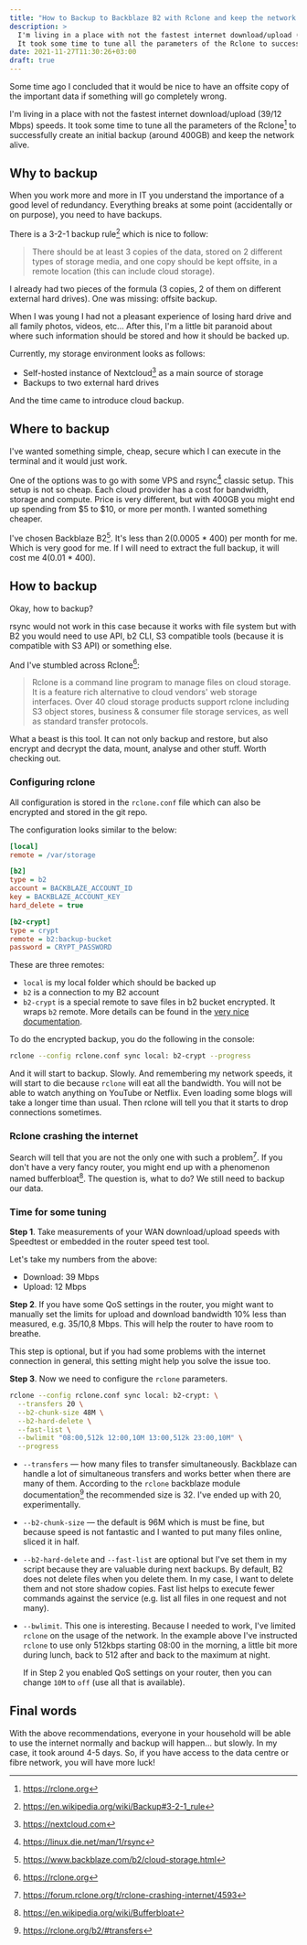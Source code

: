 ```yaml
---
title: "How to Backup to Backblaze B2 with Rclone and keep the network alive"
description: >
  I'm living in a place with not the fastest internet download/upload (39/12 Mbps) speeds.
  It took some time to tune all the parameters of the Rclone to successfully create an initial backup (around 400GB) and keep the network alive during the upload to Backblaze B2.
date: 2021-11-27T11:30:26+03:00
draft: true
---
```


Some time ago I concluded that it would be nice to have an offsite copy of the important data if something will go completely wrong.

I'm living in a place with not the fastest internet download/upload (39/12 Mbps) speeds.
It took some time to tune all the parameters of the Rclone[^1] to successfully create an initial backup (around 400GB) and keep the network alive.

## Why to backup

When you work more and more in IT you understand the importance of a good level of redundancy.
Everything breaks at some point (accidentally or on purpose), you need to have backups.

There is a 3-2-1 backup rule[^2] which is nice to follow:

> There should be at least 3 copies of the data, stored on 2 different types of storage media, and one copy should be kept offsite, in a remote location (this can include cloud storage).

I already had two pieces of the formula (3 copies, 2 of them on different external hard drives).
One was missing: offsite backup.

When I was young I had not a pleasant experience of losing hard drive and all family photos, videos, etc...
After this, I'm a little bit paranoid about where such information should be stored and how it should be backed up.

Currently, my storage environment looks as follows:

- Self-hosted instance of Nextcloud[^3] as a main source of storage
- Backups to two external hard drives

And the time came to introduce cloud backup.

## Where to backup

I've wanted something simple, cheap, secure which I can execute in the terminal and it would just work.

One of the options was to go with some VPS and rsync[^4] classic setup.
This setup is not so cheap.
Each cloud provider has a cost for bandwidth, storage and compute.
Price is very different, but with 400GB you might end up spending from $5 to $10, or more per month.
I wanted something cheaper.

I've chosen Backblaze B2[^5].
It's less than $2 ($0.0005 \* 400) per month for me.
Which is very good for me.
If I will need to extract the full backup, it will cost me $4 ($0.01 \* 400).

## How to backup

Okay, how to backup?

rsync would not work in this case because it works with file system but with B2 you would need to use API, b2 CLI, S3 compatible tools (because it is compatible with S3 API) or something else.

And I've stumbled across Rclone[^1]:

> Rclone is a command line program to manage files on cloud storage.
> It is a feature rich alternative to cloud vendors' web storage interfaces.
> Over 40 cloud storage products support rclone including S3 object stores, business & consumer file storage services, as well as standard transfer protocols.

What a beast is this tool.
It can not only backup and restore, but also encrypt and decrypt the data, mount, analyse and other stuff.
Worth checking out.

### Configuring rclone

All configuration is stored in the `rclone.conf` file which can also be encrypted and stored in the git repo.

The configuration looks similar to the below:

```ini
[local]
remote = /var/storage

[b2]
type = b2
account = BACKBLAZE_ACCOUNT_ID
key = BACKBLAZE_ACCOUNT_KEY
hard_delete = true

[b2-crypt]
type = crypt
remote = b2:backup-bucket
password = CRYPT_PASSWORD
```

These are three remotes:

- `local` is my local folder which should be backed up
- `b2` is a connection to my B2 account
- `b2-crypt` is a special remote to save files in b2 bucket encrypted.
It wraps `b2` remote.
More details can be found in the [very nice documentation](https://rclone.org/crypt/).

To do the encrypted backup, you do the following in the console:

```bash
rclone --config rclone.conf sync local: b2-crypt --progress
```

And it will start to backup.
Slowly.
And remembering my network speeds, it will start to die because `rclone` will eat all the bandwidth.
You will not be able to watch anything on YouTube or Netflix.
Even loading some blogs will take a longer time than usual.
Then rclone will tell you that it starts to drop connections sometimes.

### Rclone crashing the internet

Search will tell that you are not the only one with such a problem[^6].
If you don't have a very fancy router, you might end up with a phenomenon named bufferbloat[^7].
The question is, what to do?
We still need to backup our data.

### Time for some tuning

**Step 1**.
Take measurements of your WAN download/upload speeds with Speedtest or embedded in the router speed test tool.

Let's take my numbers from the above:

- Download: 39 Mbps
- Upload: 12 Mbps

**Step 2**.
If you have some QoS settings in the router, you might want to manually set the limits for upload and download bandwidth 10% less than measured, e.g. 35/10,8 Mbps.
This will help the router to have room to breathe.

This step is optional, but if you had some problems with the internet connection in general, this setting might help you solve the issue too.

**Step 3**.
Now we need to configure the `rclone` parameters.

```bash
rclone --config rclone.conf sync local: b2-crypt: \
  --transfers 20 \
  --b2-chunk-size 48M \
  --b2-hard-delete \
  --fast-list \
  --bwlimit "08:00,512k 12:00,10M 13:00,512k 23:00,10M" \
  --progress
```

- `--transfers` — how many files to transfer simultaneously.
Backblaze can handle a lot of simultaneous transfers and works better when there are many of them.
According to the `rclone` backblaze module documentation[^8] the recommended size is 32.
I've ended up with 20, experimentally.
- `--b2-chunk-size` — the default is 96M which is must be fine, but because speed is not fantastic and I wanted to put many files online, sliced it in half.
- `--b2-hard-delete` and `--fast-list` are optional but I've set them in my script because they are valuable during next backups.
By default, B2 does not delete files when you delete them.
In my case, I want to delete them and not store shadow copies.
Fast list helps to execute fewer commands against the service (e.g. list all files in one request and not many).
- `--bwlimit`.
This one is interesting.
Because I needed to work, I've limited `rclone` on the usage of the network.
In the example above I've instructed `rclone` to use only 512kbps starting 08:00 in the morning, a little bit more during lunch, back to 512 after and back to the maximum at night.

  If in Step 2 you enabled QoS settings on your router, then you can change `10M` to `off` (use all that is available).

## Final words

With the above recommendations, everyone in your household will be able to use the internet normally and backup will happen... but slowly.
In my case, it took around 4-5 days.
So, if you have access to the data centre or fibre network, you will have more luck!

[^1]: https://rclone.org
[^2]: https://en.wikipedia.org/wiki/Backup#3-2-1_rule
[^3]: https://nextcloud.com
[^4]: https://linux.die.net/man/1/rsync
[^5]: https://www.backblaze.com/b2/cloud-storage.html
[^6]: https://forum.rclone.org/t/rclone-crashing-internet/4593
[^7]: https://en.wikipedia.org/wiki/Bufferbloat
[^8]: https://rclone.org/b2/#transfers
